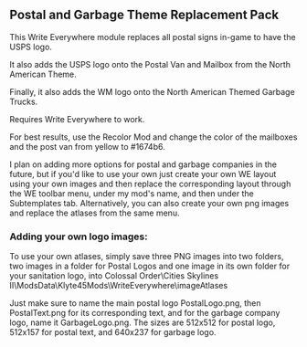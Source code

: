 ## Postal and Garbage Theme Replacement Pack

This Write Everywhere module replaces all postal signs in-game to have the USPS logo.

It also adds the USPS logo onto the Postal Van and Mailbox from the North American Theme.

Finally, it also adds the WM logo onto the North American Themed Garbage Trucks.

Requires Write Everywhere to work.

For best results, use the Recolor Mod and change the color of the mailboxes and the post van from yellow to #1674b6.

I plan on adding more options for postal and garbage companies in the future, but if you'd like to use your own just create your own WE layout using your own images and then replace the corresponding layout through the WE toolbar menu, under my mod's  name, and then under the Subtemplates tab. Alternatively, you can also create your own png images and replace the atlases from the same menu.

### Adding your own logo images:
To use your own atlases, simply save three PNG images into two folders, two images in a folder for Postal Logos and one image in its own folder for your sanitation logo, into Colossal Order\Cities Skylines II\ModsData\Klyte45Mods\WriteEverywhere\imageAtlases

Just make sure to name the main postal logo PostalLogo.png, then PostalText.png for its corresponding text, and for the garbage company logo, name it GarbageLogo.png. The sizes are 512x512 for postal logo, 512x157 for postal text, and 640x237 for garbage logo.